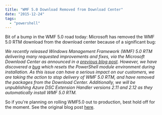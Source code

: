 ```yaml
---
title: "WMF 5.0 Download Removed from Download Center"
date: "2015-12-24"
tags: 
  - "powershell"
---
```


Bit of a bump in the WMF 5.0 road today: Microsoft has removed the WMF 5.0 RTM download from the download center because of a significant bug:

_We recently released Windows Management Framework (WMF) 5.0 RTM delivering many requested improvements and fixes, via the Microsoft Download Center as announced in a [previous blog post](http://blogs.msdn.com/b/powershell/archive/2015/12/16/windows-management-framework-wmf-5-0-rtm-is-now-available.aspx). However, we have discovered a [bug](https://windowsserver.uservoice.com/forums/301869-powershell/suggestions/11148471-bug-wmf5-rtm-psmodulepath) which resets the PowerShell module environment during installation. As this issue can have a serious impact on our customers, we are taking the action to stop delivery of WMF 5.0 RTM, and have removed the packages from the Download Center. Additionally, we will be unpublishing Azure DSC Extension Handler versions 2.11 and 2.12 as they automatically install WMF 5.0 RTM._

So if you're planning on rolling WMF5.0 out to production, best hold off for the moment. See the original blog post [here](http://blogs.msdn.com/b/powershell/archive/2015/12/23/windows-management-framework-wmf-5-0-currently-removed-from-download-center.aspx).

